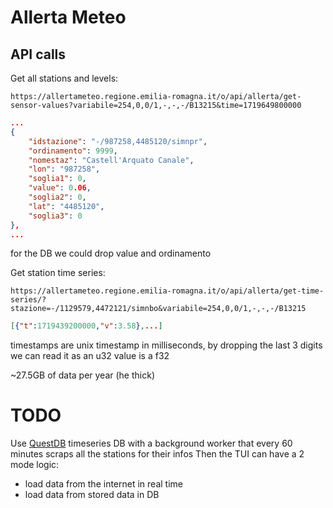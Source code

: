 # Allerta Meteo

## API calls

Get all stations and levels:

`https://allertameteo.regione.emilia-romagna.it/o/api/allerta/get-sensor-values?variabile=254,0,0/1,-,-,-/B13215&time=1719649800000`

```json
...
{
    "idstazione": "-/987258,4485120/simnpr",
    "ordinamento": 9999,
    "nomestaz": "Castell'Arquato Canale",
    "lon": "987258",
    "soglia1": 0,
    "value": 0.06,
    "soglia2": 0,
    "lat": "4485120",
    "soglia3": 0
},
...
```
for the DB we could drop value and ordinamento

Get station time series:

`https://allertameteo.regione.emilia-romagna.it/o/api/allerta/get-time-series/?stazione=-/1129579,4472121/simnbo&variabile=254,0,0/1,-,-,-/B13215`

```json
[{"t":1719439200000,"v":3.58},...]
```

timestamps are unix timestamp in milliseconds, by dropping the last 3 digits we can read it as an u32
value is a f32

~27.5GB of data per year (he thick)


# TODO

Use [QuestDB](https://questdb.io/download/) timeseries DB with a background worker that every 60 minutes scraps all the stations for their infos
Then the TUI can have a 2 mode logic:

- load data from the internet in real time
- load data from stored data in DB


